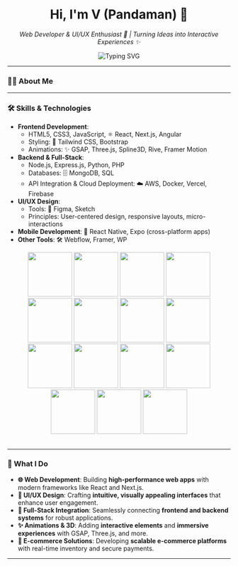 <h1 align="center">Hi, I'm V (Pandaman) 👋</h1>  
<p align="center">  
  <em>Web Developer & UI/UX Enthusiast 🚀 | Turning Ideas into Interactive Experiences ✨</em>  
</p>  

<p align="center">  
  <img src="https://readme-typing-svg.demolab.com?font=Fira+Code&pause=1000&color=00FF00&width=435&lines=Building+scalable+web+apps+%F0%9F%9A%80;Designing+with+%E2%9C%A8+magic;Creating+seamless+user+experiences+%F0%9F%91%8B" alt="Typing SVG" />  
</p>  

---  

### 👨‍💻 About Me  



---  

### 🛠️ Skills & Technologies  

- **Frontend Development**:  
  - HTML5, CSS3, JavaScript, ⚛️ React, Next.js, Angular
  - Styling: 🎨 Tailwind CSS, Bootstrap 
  - Animations: ✨ GSAP, Three.js, Spline3D, Rive, Framer Motion  
- **Backend & Full-Stack**:  
  - Node.js, Express.js, Python, PHP  
  - Databases: 🗄️ MongoDB, SQL  
  - API Integration & Cloud Deployment: ☁️ AWS, Docker, Vercel, Firebase
- **UI/UX Design**:  
  - Tools: 🎨 Figma, Sketch
  - Principles: User-centered design, responsive layouts, micro-interactions  
- **Mobile Development**: 📱 React Native, Expo (cross-platform apps)  
- **Other Tools**: 🛠️ Webflow, Framer, WP


<div align="center">
<img src="https://user-images.githubusercontent.com/74038190/212257454-16e3712e-945a-4ca2-b238-408ad0bf87e6.gif" width="100"> 
<img src="https://user-images.githubusercontent.com/74038190/212257467-871d32b7-e401-42e8-a166-fcfd7baa4c6b.gif" width="100"> 
<img src="https://user-images.githubusercontent.com/74038190/212257465-7ce8d493-cac5-494e-982a-5a9deb852c4b.gif" width="100"> 
<img src="https://user-images.githubusercontent.com/74038190/212257468-1e9a91f1-b626-4baa-b15d-5c385dfa7ed2.gif" width="100"> 
<img src="https://user-images.githubusercontent.com/74038190/212280823-79088828-a258-4a4d-8d6c-96315d5a07af.gif" width="100"> 
  <img src="https://github.com/Anmol-Baranwal/Cool-GIFs-For-GitHub/assets/74038190/29fd6286-4e7b-4d6c-818f-c4765d5e39a9" width="100"> 
<img src="https://github.com/Anmol-Baranwal/Cool-GIFs-For-GitHub/assets/74038190/67f477ed-6624-42da-99f0-1a7b1a16eecb" width="100"> 
<img src="https://user-images.githubusercontent.com/74038190/212257472-08e52665-c503-4bd9-aa20-f5a4dae769b5.gif" width="100"> 
<img src="https://user-images.githubusercontent.com/74038190/212280805-9bcb336b-8c55-46a8-abf8-ff286ab55472.gif" width="100"> 
<img src="https://user-images.githubusercontent.com/74038190/212257460-738ff738-247f-4445-a718-cdd0ca76e2db.gif" width="100"> 
<img src="https://user-images.githubusercontent.com/74038190/212281763-e6ecd7ef-c4aa-45b6-a97c-f33f6bb592bd.gif" width="100"> 
<img src="https://user-images.githubusercontent.com/74038190/212281775-b468df30-4edc-4bf8-a4ee-f52e1aaddc86.gif" width="100"> 
<img src="https://github.com/Anmol-Baranwal/Cool-GIFs-For-GitHub/assets/74038190/1a797f46-efe4-41e6-9e75-5303e1bbcbfa" width="100"> 
<img src="https://github.com/Anmol-Baranwal/Cool-GIFs-For-GitHub/assets/74038190/3c16d4f2-b757-4c70-8f42-43d5dddd2c36" width="100"> 
<img src="https://github.com/Anmol-Baranwal/Cool-GIFs-For-GitHub/assets/74038190/398b19b1-9aae-4c1f-8bc0-d172a2c08d68" width="100"> 
</div>
<br><be> 

---  


### 🚀 What I Do  

- **🌐 Web Development**: Building **high-performance web apps** with modern frameworks like React and Next.js.  
- **🎨 UI/UX Design**: Crafting **intuitive, visually appealing interfaces** that enhance user engagement.  
- **🔗 Full-Stack Integration**: Seamlessly connecting **frontend and backend systems** for robust applications.  
- **✨ Animations & 3D**: Adding **interactive elements** and **immersive experiences** with GSAP, Three.js, and more.  
- **🛒 E-commerce Solutions**: Developing **scalable e-commerce platforms** with real-time inventory and secure payments.  

---  
